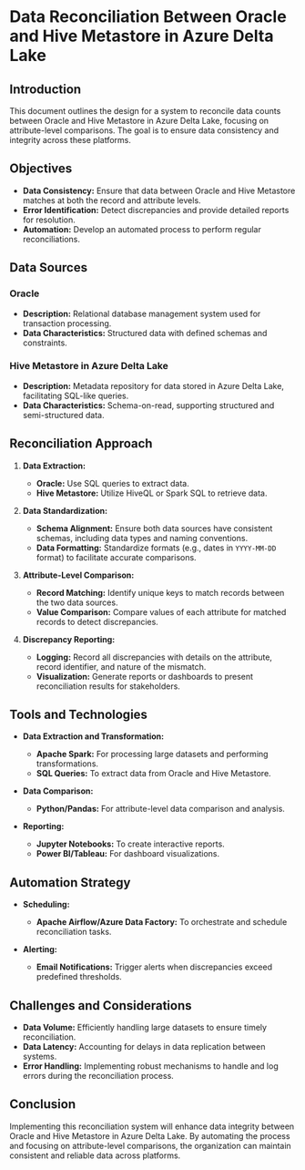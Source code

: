 # Data Reconciliation Between Oracle and Hive Metastore in Azure Delta Lake

## Introduction

This document outlines the design for a system to reconcile data counts between Oracle and Hive Metastore in Azure Delta Lake, focusing on attribute-level comparisons. The goal is to ensure data consistency and integrity across these platforms.

## Objectives

- **Data Consistency:** Ensure that data between Oracle and Hive Metastore matches at both the record and attribute levels.
- **Error Identification:** Detect discrepancies and provide detailed reports for resolution.
- **Automation:** Develop an automated process to perform regular reconciliations.

## Data Sources

### Oracle

- **Description:** Relational database management system used for transaction processing.
- **Data Characteristics:** Structured data with defined schemas and constraints.

### Hive Metastore in Azure Delta Lake

- **Description:** Metadata repository for data stored in Azure Delta Lake, facilitating SQL-like queries.
- **Data Characteristics:** Schema-on-read, supporting structured and semi-structured data.

## Reconciliation Approach

1. **Data Extraction:**
   - **Oracle:** Use SQL queries to extract data.
   - **Hive Metastore:** Utilize HiveQL or Spark SQL to retrieve data.

2. **Data Standardization:**
   - **Schema Alignment:** Ensure both data sources have consistent schemas, including data types and naming conventions.
   - **Data Formatting:** Standardize formats (e.g., dates in `YYYY-MM-DD` format) to facilitate accurate comparisons.

3. **Attribute-Level Comparison:**
   - **Record Matching:** Identify unique keys to match records between the two data sources.
   - **Value Comparison:** Compare values of each attribute for matched records to detect discrepancies.

4. **Discrepancy Reporting:**
   - **Logging:** Record all discrepancies with details on the attribute, record identifier, and nature of the mismatch.
   - **Visualization:** Generate reports or dashboards to present reconciliation results for stakeholders.

## Tools and Technologies

- **Data Extraction and Transformation:**
  - **Apache Spark:** For processing large datasets and performing transformations.
  - **SQL Queries:** To extract data from Oracle and Hive Metastore.

- **Data Comparison:**
  - **Python/Pandas:** For attribute-level data comparison and analysis.

- **Reporting:**
  - **Jupyter Notebooks:** To create interactive reports.
  - **Power BI/Tableau:** For dashboard visualizations.

## Automation Strategy

- **Scheduling:**
  - **Apache Airflow/Azure Data Factory:** To orchestrate and schedule reconciliation tasks.

- **Alerting:**
  - **Email Notifications:** Trigger alerts when discrepancies exceed predefined thresholds.

## Challenges and Considerations

- **Data Volume:** Efficiently handling large datasets to ensure timely reconciliation.
- **Data Latency:** Accounting for delays in data replication between systems.
- **Error Handling:** Implementing robust mechanisms to handle and log errors during the reconciliation process.

## Conclusion

Implementing this reconciliation system will enhance data integrity between Oracle and Hive Metastore in Azure Delta Lake. By automating the process and focusing on attribute-level comparisons, the organization can maintain consistent and reliable data across platforms.

